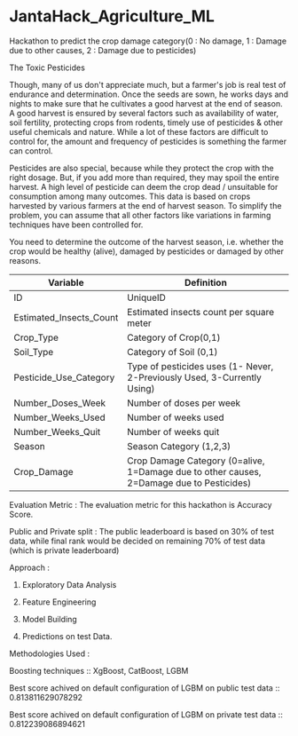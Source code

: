 # JantaHack_Agriculture_ML
Hackathon to predict the crop damage category(0 : No damage, 1 : Damage due to other causes, 2 : Damage due to pesticides) 

The Toxic Pesticides

Though, many of us don't appreciate much, but a farmer's job is real test of endurance and determination. Once the seeds are sown, he works days and nights to make sure that he cultivates a good harvest at the end of season. A good harvest is ensured by several factors such as availability of water, soil fertility, protecting crops from rodents, timely use of pesticides & other useful chemicals and nature. While a lot of these factors are difficult to control for, the amount and frequency of pesticides is something the farmer can control.

Pesticides are also special, because while they protect the crop with the right dosage. But, if you add more than required, they may spoil the entire harvest. A high level of pesticide can deem the crop dead / unsuitable for consumption among many outcomes. This data is based on crops harvested by various farmers at the end of harvest season. To simplify the problem, you can assume that all other factors like variations in farming techniques have been controlled for.

You need to determine the outcome of the harvest season, i.e. whether the crop would be healthy (alive), damaged by pesticides or damaged by other reasons.


| Variable | Definition |
| -------- | ---------- |
| ID | UniqueID |
| Estimated_Insects_Count | Estimated insects count per square meter |
| Crop_Type | Category of Crop(0,1) |
| Soil_Type | Category of Soil (0,1) |
| Pesticide_Use_Category | Type of pesticides uses (1- Never, 2-Previously Used, 3-Currently Using) |
| Number_Doses_Week | Number of doses per week |
| Number_Weeks_Used | Number of weeks used |
| Number_Weeks_Quit	| Number of weeks quit |
| Season | Season Category (1,2,3) |
| Crop_Damage	| Crop Damage Category (0=alive, 1=Damage due to other causes, 2=Damage due to Pesticides) |

Evaluation Metric : The evaluation metric for this hackathon is Accuracy Score.

Public and Private split : The public leaderboard is based on 30% of test data, while final rank would be decided on remaining 70% of test data (which is private leaderboard)

Approach :

1. Exploratory Data Analysis

2. Feature Engineering

3. Model Building

4. Predictions on test Data.

Methodologies Used :

Boosting techniques :: XgBoost, CatBoost, LGBM

Best score achived on default configuration of LGBM on public test data :: 0.813811629078292

Best score achived on default configuration of LGBM on private test data :: 0.812239086894621
